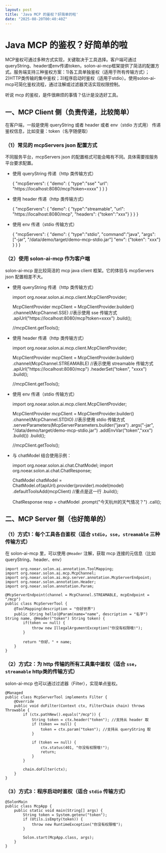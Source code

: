 ```yaml
---
layout: post
title: 'Java MCP 的鉴权？好简单的啦'
date: "2025-08-20T00:40:40Z"
---
```

Java MCP 的鉴权？好简单的啦
==================

MCP鉴权可通过多种方式实现，关键取决于工具选择。客户端可通过queryString、header或env传递token，solon-ai-mcp框架提供了简洁的配置方式。服务端支持三种鉴权方案：1)各工具单独鉴权（适用于所有传输方式）；2)HTTP类传输的集中鉴权；3)程序启动时鉴权（适用于stdio）。使用solon-ai-mcp可简化鉴权流程，通过注解或过滤器灵活实现权限控制。

听说 mcp 的鉴权，是件很麻烦的事情？估计是没选好工具。

一、MCP Client 侧（负责传递，比较简单）
-------------------------

在客户端，一般是使用 queryString 或者 header 或者 env（stdio 方式用） 传递鉴权信息，比如变量：token（名字随便取）

### （1）常见的 mcpServers json 配置方式

不同服务平台，mcpServers json 的配置格式可能会略有不同。具体需要按服务平台要求配置。

*   使用 queryString 传递（http 类传输方式）

    {
        "mcpServers": {
            "demo": {
                "type":"sse"
                "url": "https://localhost:8080/mcp?token=xxxx"
            }
        }
    }
    

*   使用 header 传递（http 类传输方式）

    {
        "mcpServers": {
            "demo": {
                "type":"streamable",
                "url": "https://localhost:8080/mcp",
                "headers": {"token":"xxx"}
            }
        }
    }
    

*   使用 env 传递（stdio 传输方式）

    {
        "mcpServers": {
            "demo": {
                "type":"stdio",
                "command":"java",
                "args": ["-jar", "/data/demo/target/demo-mcp-stdio.jar"]
                "env": {"token": "xxx"}
            }
        }
    }
    

### （2）使用 solon-ai-mcp 作为客户端

solon-ai-mcp 是比较简洁的 mcp java client 框架。它的体验与 mcpServers json 配置相差不大。

*   使用 queryString 传递（http 类传输方式）

    import org.noear.solon.ai.mcp.client.McpClientProvider;
    
    McpClientProvider mcpClient =  McpClientProvider.builder()
                    .channel(McpChannel.SSE) //表示使用 sse 传输方式
                    .apiUrl("https://localhost:8080/mcp?token=xxxx")
                    .build();
                    
    //mcpClient.getTools();
    

*   使用 header 传递（http 类传输方式）

    import org.noear.solon.ai.mcp.client.McpClientProvider;
    
    McpClientProvider mcpClient =  McpClientProvider.builder()
                    .channel(McpChannel.STREAMABLE) //表示使用 streamable 传输方式
                    .apiUrl("https://localhost:8080/mcp")
                    .headerSet("token", "xxxx")
                    .build(); 
                    
    //mcpClient.getTools();
    

*   使用 env 传递（stdio 传输方式）

    import org.noear.solon.ai.mcp.client.McpClientProvider;
    
    McpClientProvider mcpClient = McpClientProvider.builder()
                    .channel(McpChannel.STDIO) //表示使用 stdio 传输方式
                    .serverParameters(McpServerParameters.builder("java")
                            .args("-jar", "/data/demo/target/demo-mcp-stdio.jar")
                            .addEnvVar("token","xxx")
                            .build())
                    .build();
                                    
    //mcpClient.getTools();
    

*   与 chatModel 结合使用示例：

    import org.noear.solon.ai.chat.ChatModel;
    import org.noear.solon.ai.chat.ChatResponse;
    
    ChatModel chatModel = ChatModel.of(apiUrl).provider(provider).model(model)
                    .defaultToolsAdd(mcpClient) //重点是这一行
                    .build();
    
    ChatResponse resp = chatModel
            .prompt("今天杭州的天气情况？")
            .call();
    

二、MCP Server 侧（也好简单的）
---------------------

### （1）方式1：每个工具各自鉴权（适合 `stdio`，`sse`，`streamable` 三种传输方式）

在 solon-ai-mcp 里，可以使用 `@Header` 注解，获取 mcp 连接的元信息（比如 queryString、header、env）

    import org.noear.solon.ai.annotation.ToolMapping;
    import org.noear.solon.ai.mcp.McpChannel;
    import org.noear.solon.ai.mcp.server.annotation.McpServerEndpoint;
    import org.noear.solon.annotation.Header;
    import org.noear.solon.annotation.Param;
    
    @McpServerEndpoint(channel = McpChannel.STREAMABLE, mcpEndpoint = "/mcp")
    public class McpServerTool {
        @ToolMapping(description = "你好世界")
        public String hello(@Param(name="name", description = "名字") String name, @Header("token") String token) {
            if(token == null) {
                throw new IllegalArgumentException("你没有权限哦!");
            }
    
            return "你好，" + name;
        }
    }
    

### （2）方式2：为 http 传输的所有工具集中鉴权（适合 `sse`，`streamable` http类的传输方式）

solon-ai-mcp 也可以通过过滤器（Filter），实现单点鉴权。

    @Managed
    public class McpServerTool implements Filter {
        @Override
        public void doFilter(Context ctx, FilterChain chain) throws Throwable {
            if (ctx.pathNew().equals("/mcp")) {
                String token = ctx.header("token"); //支持从 header 取
                if (token == null) {
                    token = ctx.param("token"); //支持从 queryString 取
                }
    
                if (token == null) {
                    ctx.status(401, "你没有权限哦!");
                    return;
                }
            }
    
            chain.doFilter(ctx);
        }
    }
    

### （3）方式3：程序启动时鉴权（适合 `stdio` 传输方式）

    @SolonMain
    public class McpApp {
        public static void main(String[] args) {
            String token = System.getenv("token");
            if (Utils.isEmpty(token)) {
                throw new RuntimeException("你没有权限哦");
            }
    
            Solon.start(McpApp.class, args);
        }
    }